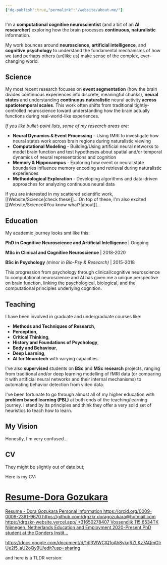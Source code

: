 ```yaml
---
{"dg-publish":true,"permalink":"/website/about-me/"}
---
```



I'm a **computational cognitive neuroscientist** (and a bit of an **AI researcher**) exploring how the brain processes **continuous, naturalistic** information. 

My work bounces around **neuroscience**, **artificial intelligence**, and **cognitive** **psychology** to understand the fundamental mechanisms of how we (and perhaps others (un)like us) make sense of the complex, ever-changing world.

## Science

My most recent research focuses on **event segmentation** (how the brain divides continuous experiences into discrete, meaningful chunks), **neural states** and understanding **continuous** **naturalistic** neural activity **across spatiotemporal scales**. This work often shifts from traditional tightly-controlled neuroscience toward understanding how the brain actually functions during real-world-like experiences.

*If you like bullet-point lists, some of my research areas are:*

- **Neural Dynamics & Event Processing** - Using fMRI to investigate how neural states work across brain regions during naturalistic viewing
- **Computational Modeling** - Building/Using artificial neural networks to model brain function and test hypotheses about spatial and/or temporal dynamics of neural representations and cognition
- **Memory & Hippocampus** - Exploring how event or neural state boundaries influence memory encoding and retrieval during naturalistic experiences
- **Methodological Exploration** - Developing algorithms and data-driven approaches for analyzing continuous neural data

If you are interested in my scattered scientific work, [[Website/Science\|check these]]...
On top of these, I'm also excited [[Website/Science#You know what?\|about]]... 
## Education

My academic journey looks smt like this:

**PhD in Cognitive Neuroscience and Artificial Intelligence** | Ongoing  

**MSc in Clinical and Cognitive Neuroscience** |  2018-2020

**BSc in Psychology**  *(minor in Bio-Psy & Research)* | 2015-2018

This progression from psychology through clinical/cognitive neuroscience to computational neuroscience and AI has given me a unique perspective on brain function, linking the psychological, biological, and the computational principles underlying cognition.

## Teaching

I have been involved in graduate and undergraduate courses like:
- **Methods and Techniques of Research**, 
- **Perception**, 
- **Critical Thinking**,  
- **History and Foundations of Psychology**,
- **Body and Behaviour**,
- **Deep Learning**,
- **AI for Neurotech**
with varying capacities.

I've also **supervised** students on **BSc** and **MSc** **research** projects, ranging from traditional and/or  deep learning modelling of fMRI data (or comparing it with artificial neural networks and their internal mechanisms) to automating behavior detection from video data.

 I've been fortunate to go through almost all of my higher education with **problem based learning (PBL)** at both ends of the teaching/learning journey. I stand by its principles and think they offer a very solid set of heuristics to teach how to learn. 
## My Vision

Honestly, I'm very confused...

## CV

They might be slightly out of date but;

Here is my CV:
<div class="rich-link-card-container"><a class="rich-link-card" href="https://docs.google.com/document/d/1dl3VlWClQ1oAh8ykqRZLKz7AQmGIrUe2I5_aU2oQy9U/edit?usp=sharing" target="_blank">
	<div class="rich-link-image-container">
		<div class="rich-link-image" style="background-image: url('https://ssl.gstatic.com/docs/documents/images/kix-favicon-2023q4.ico')">
	</div>
	</div>
	<div class="rich-link-card-text">
		<h1 class="rich-link-card-title">Resume-Dora Gozukara</h1>
		<p class="rich-link-card-description">
		Resume - Dora Gozukara Personal Information https://orcid.org/0009-0009-2391-9670 https://github.com/drgzkr doragozukara@hotmail.com https://drgzkr-website.vercel.app/ +31650278407 Vossendijk 115  6534TK Nijmegen, Netherlands Education and Employment 2020-Present PhD student at the Donders Instit...
		</p>
		<p class="rich-link-href">
		https://docs.google.com/document/d/1dl3VlWClQ1oAh8ykqRZLKz7AQmGIrUe2I5_aU2oQy9U/edit?usp=sharing
		</p>
	</div>
</a></div>

and here is a TLDR version:

